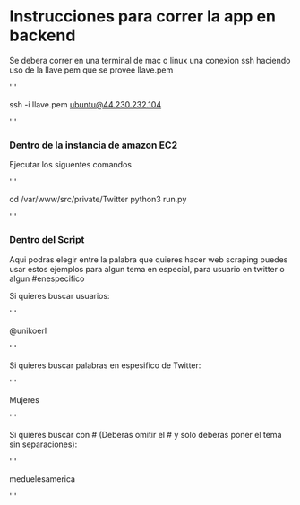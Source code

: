 # Instrucciones para correr la app en backend
Se debera correr en una terminal de mac o linux una conexion ssh haciendo uso de la llave pem que se provee llave.pem

'''

ssh -i llave.pem ubuntu@44.230.232.104

'''

### Dentro de la instancia de amazon EC2
Ejecutar los siguentes comandos

'''

cd /var/www/src/private/Twitter
python3 run.py

'''

### Dentro del Script
Aqui podras elegir entre la palabra que quieres hacer web scraping puedes usar estos ejemplos para algun tema en especial, para usuario en twitter o algun #enespecifico

Si quieres buscar usuarios:

'''

@unikoerl

'''

Si quieres buscar palabras en espesifico de Twitter:

'''

Mujeres

'''

Si quieres buscar con # (Deberas omitir el # y solo deberas poner el tema sin separaciones):

'''

meduelesamerica

'''